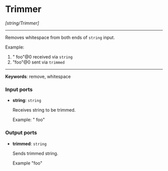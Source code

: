 # Trimmer

_[string/Trimmer]_

---

Removes whitespace from both ends of  `string` input.  
  
Example:  
1. "  foo"@0 received via `string`  
2. "foo"@0 sent via `trimmed`  

---

__Keywords__: remove, whitespace

### Input ports

* __string__: ` string `

    Receives string to be trimmed.
    
    Example:
    "  foo"

### Output ports

* __trimmed__: ` string `

    Sends trimmed string.
    
    Example
    "foo"

